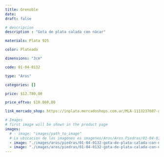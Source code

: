 ```yaml
---
title: Grenoble
date: 
draft: false

# descripcion
description : "Gota de plata calada con nácar"

materials: Plata 925

color: Plateado

dimensions: "3cm"

code: 01-04-0132

type: "Aros"

categories: []

price: $12.780,00

price_eftvo: $10.860,00

link_mercado_shop: https://inplata.mercadoshops.com.ar/MLA-1113237607-grenoble-_JM

# Images
# first image will be shown in the product page
images:
  # - image: "images/path_to_image"
  # La ubicacion de las imagenes es imagenes/Aros/Aros.Piedras/01-04-0132-grenoble
  - image: "./images/aros/piedras/01-04-0132-gota-de-plata-calada-con-nacar_a.jpeg"
  - image: "./images/aros/piedras/01-04-0132-gota-de-plata-calada-con-nacar_b.jpeg"
---
```

